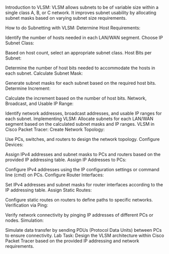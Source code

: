 Introduction to VLSM:
VLSM allows subnets to be of variable size within a single class A, B, or C network. It improves subnet usability by allocating subnet masks based on varying subnet size requirements.

How to do Subnetting with VLSM:
Determine Host Requirements:

Identify the number of hosts needed in each LAN/WAN segment.
Choose IP Subnet Class:

Based on host count, select an appropriate subnet class.
Host Bits per Subnet:

Determine the number of host bits needed to accommodate the hosts in each subnet.
Calculate Subnet Mask:

Generate subnet masks for each subnet based on the required host bits.
Determine Increment:

Calculate the increment based on the number of host bits.
Network, Broadcast, and Usable IP Range:

Identify network addresses, broadcast addresses, and usable IP ranges for each subnet.
Implementing VLSM:
Allocate subnets for each LAN/WAN segment based on the calculated subnet masks and IP ranges.
VLSM in Cisco Packet Tracer:
Create Network Topology:

Use PCs, switches, and routers to design the network topology.
Configure Devices:

Assign IPv4 addresses and subnet masks to PCs and routers based on the provided IP addressing table.
Assign IP Addresses to PCs:

Configure IPv4 addresses using the IP configuration settings or command line (cmd) on PCs.
Configure Router Interfaces:

Set IPv4 addresses and subnet masks for router interfaces according to the IP addressing table.
Assign Static Routes:

Configure static routes on routers to define paths to specific networks.
Verification via Ping:

Verify network connectivity by pinging IP addresses of different PCs or nodes.
Simulation:

Simulate data transfer by sending PDUs (Protocol Data Units) between PCs to ensure connectivity.
Lab Task:
Design the VLSM architecture within Cisco Packet Tracer based on the provided IP addressing and network requirements.
